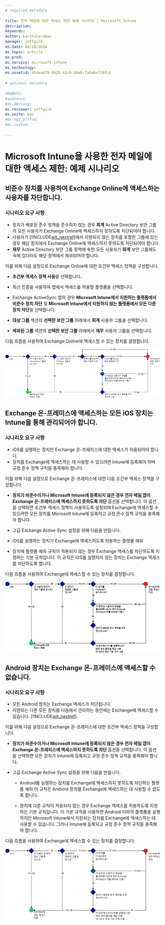 ```yaml
---
# required metadata

title: 전자 메일에 대한 액세스 제한 예제 시나리오 | Microsoft Intune
description:
keywords:
author: karthikaraman
manager: jeffgilb
ms.date: 04/28/2016
ms.topic: article
ms.prod:
ms.service: microsoft-intune
ms.technology:
ms.assetid: 454eab79-b620-42c9-b8e6-fada6e719fcd

# optional metadata

#ROBOTS:
#audience:
#ms.devlang:
ms.reviewer: jeffgilb
ms.suite: ems
#ms.tgt_pltfrm:
#ms.custom:

---
```


# Microsoft Intune을 사용한 전자 메일에 대한 액세스 제한: 예제 시나리오

## 비준수 장치를 사용하여 Exchange Online에 액세스하는 사용자를 차단합니다.
### 시나리오 요구 사항
- 장치가 배포된 준수 정책을 준수하지 않는 경우 **회계** Active Directory 보안 그룹의 모든 사용자가 Exchange Online에 액세스하지 못하도록 차단되어야 합니다.
- 사용자가 [!INCLUDE[wit_nextref](../includes/wit_nextref_md.md)]에서 지원되지 않는 장치를 포함한 그룹에 있는 경우 해당 장치에서 Exchange Online에 액세스하지 못하도록 차단되어야 합니다.
- **재무** Active Directory 보안 그룹 정책에 속한 모든 사용자가 **회계** 보안 그룹에도 속해 있더라도 해당 정책에서 제외되어야 합니다.

이를 위해 다음 설정으로 Exchange Online에 대한 조건부 액세스 정책을 구성합니다.

-   **조건부 액세스 정책 사용**을 선택합니다..

- 최신 인증을 사용하여 앱에서 액세스를 허용할 플랫폼을 선택합니다.
- Exchange ActiveSync 앱의 경우 **Microsoft Intune에서 지원하는 플랫폼에서 비준수 장치 차단** 및 **Microsoft Intune에서 지원하지 않는 플랫폼에서 모든 다른 장치 차단**을 선택합니다.
-   **대상 그룹** 섹션의 **선택한 보안 그룹** 아래에서 **회계** 사용자 그룹을 선택합니다.

-   **제외된 그룹** 섹션의 **선택한 보안 그룹** 아래에서 **재무** 사용자 그룹을 선택합니다.


다음 흐름을 사용하여 Exchange Online에 액세스할 수 있는 장치를 결정합니다.

![장치 액세스 흐름](./media/ConditionalAccess8-5.png)

## Exchange 온-프레미스에 액세스하는 모든 iOS 장치는 Intune을 통해 관리되어야 합니다.
### 시나리오 요구 사항
- iOS를 실행하는 장치만 Exchange 온-프레미스에 대한 액세스가 허용되어야 합니다.
- 장치를 Exchange에 액세스하는 데 사용할 수 있으려면 Intune에 등록해야 하며 규정 준수 정책 규칙을 충족해야 합니다.

이를 위해 다음 설정으로 Exchange 온-프레미스에 대한 다음 조건부 액세스 정책을 구성합니다.

-   **장치가 비준수이거나 Microsoft Intune에 등록되지 않은 경우 전자 메일 앱이 Exchange 온-프레미스에 액세스하지 못하도록 차단** 옵션을 선택합니다. 이 옵션을 선택하면 조건부 액세스 정책이 사용하도록 설정되며 Exchange에 액세스할 수 있으려면 모든 장치를 Microsoft Intune에 등록하고 규정 준수 정책 규칙을 충족해야 합니다.

-   고급 Exchange Active Sync 설정을 위해 다음을 만듭니다.

  -   iOS를 실행하는 장치가 Exchange에 액세스하도록 허용하는 플랫폼 예외   

  -   장치에 플랫폼 예외 규칙이 적용되지 않는 경우 Exchange 액세스를 차단하도록 지정하는 기본 규칙입니다. 이 규칙은 iOS를 실행하지 않는 장치는 Exchange 액세스를 차단하도록 합니다.

다음 흐름을 사용하여 Exchange에 액세스할 수 있는 장치를 결정합니다.

![장치 액세스 흐름](./media/ConditionalAccess8-3.png)

## Android 장치는 Exchange 온-프레미스에 액세스할 수 없습니다.
### 시나리오 요구 사항
- 모든 Android 장치는 Exchange 액세스가 차단됩니다.
- 지원되는 다른 모든 장치를 다음에서 관리하는 동안에는 Exchange에 액세스할 수 있습니다. [!INCLUDE[wit_nextref](../includes/wit_nextref_md.md)].

이를 위해 다음 설정으로 Exchange 온-프레미스에 대한 조건부 액세스 정책을 구성합니다.

-   **장치가 비준수이거나 Microsoft Intune에 등록되지 않은 경우 전자 메일 앱이 Exchange 온-프레미스에 액세스하지 못하도록 차단** 옵션을 선택합니다. 이 옵션을 선택하면 모든 장치가 Intune에 등록되고 규정 준수 정책 규칙을 충족해야 합니다.

- 고급 Exchange Active Sync 설정을 위해 다음을 만듭니다.
  -   Android를 실행하는 장치를 Exchange에 액세스하지 못하도록 차단하는 플랫폼 예외 이 규칙은 Android 장치를 Exchange에 액세스하는 데 사용할 수 없도록 합니다.

  -   장치에 다른 규칙이 적용되지 않는 경우 Exchange 액세스를 허용하도록 지정하는 기본 규칙입니다. 이 기본 규칙을 사용하면 Android 이외의 플랫폼을 실행하지만 Microsoft Intune에서 지원되는 장치를 Exchange에 액세스하는 데 사용할 수 있습니다. 그러나 Intune에 등록되고 규정 준수 정책 규칙을 충족해야 합니다.

다음 흐름을 사용하여 Exchange에 액세스할 수 있는 장치를 결정합니다.

![장치 액세스 흐름](./media/ConditionalAccess8-4.png)


<!--HONumber=May16_HO1-->


